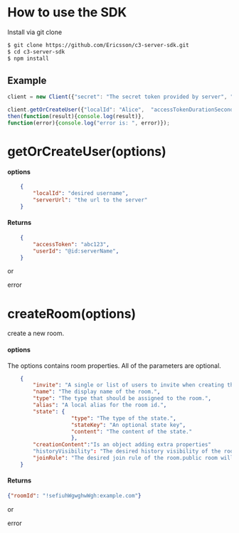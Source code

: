 How to use the SDK
===================


Install via git clone

```bash
$ git clone https://github.com/Ericsson/c3-server-sdk.git
$ cd c3-server-sdk
$ npm install
```

## Example

```javascript
client = new Client({"secret": "The secret token provided by server", "serverUrl": "https://apServer"});
```


```javascript
client.getOrCreateUser({"localId": "Alice",  "accessTokenDurationSeconds": 100}).
then(function(result){console.log(result)},
function(error){console.log("error is: ", error)});
```


# getOrCreateUser(options)

#### options
```json
    {
        "localId": "desired username",
        "serverUrl": "the url to the server"
    }
```

#### Returns

```json
    {
        "accessToken": "abc123",
        "userId": "@id:serverName",
    }
```
or

error

# createRoom(options)
create a new room.

#### options
The options contains room properties. All of the parameters are optional.

```json
    {
        "invite": "A single or list of users to invite when creating the room.",
        "name": "The display name of the room.",
        "type": "The type that should be assigned to the room.",
        "alias": "A local alias for the room id.",
        "state": {
                    "type": "The type of the state.",
                    "stateKey": "An optional state key",
                    "content": "The content of the state."
                    },
        "creationContent":"Is an object adding extra properties"
        "historyVisibility": "The desired history visibility of the room.",
        "joinRule": "The desired join rule of the room.public room will use the 'open' join rule while a private room will user 'invite'"
    }
```

#### Returns
```json
{"roomId": "!sefiuhWgwghwWgh:example.com"}
```
or

error


